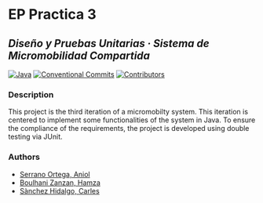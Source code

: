 # EP Practica 3

## _Diseño y Pruebas Unitarias · Sistema de Micromobilidad Compartida_

[![Java](https://img.shields.io/badge/Java-17-orange?logo=openjdk)](https://openjdk.org/projects/jdk/17/)
[![Conventional Commits](https://img.shields.io/badge/Conventional%20Commits-1.0.0-%23FE5196?logo=conventionalcommits&logoColor=white)](https://conventionalcommits.org)
[![Contributors](https://img.shields.io/badge/contributors-3-g?style=plastic)](https://github.com/Computer-Engineering-UdL/EP-Practica3)

### Description

This project is the third iteration of a micromobilty system. This iteration is centered to implement some
functionalities of the system in Java.
To ensure the compliance of the requirements, the project is developed using double testing via JUnit.

### Authors

- [Serrano Ortega, Aniol](https://github.com/Aniol0012)
- [Boulhani Zanzan, Hamza](https://github.com/Jamshaa)
- [Sànchez Hidalgo, Carles](https://github.com/carless7)